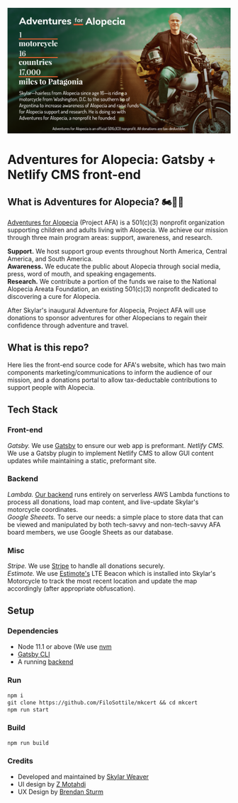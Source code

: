 [![AFA LOGO](./_misc/readme-header.png)](https://projectafa.org)

<!-- [![GitHub license](https://img.shields.io/badge/license-MIT-blue.svg)](https://github.com/skylarweaver/front-end-afa/blob/release/production/LICENSE) -->

# Adventures for Alopecia: Gatsby + Netlify CMS front-end

## What is Adventures for Alopecia? :motorcycle::dash::dash:

[Adventures for Alopecia](https://projectafa.org) (Project AFA) is a 501(c)(3) nonprofit organization supporting children and adults living with Alopecia. We achieve our mission through three main program areas: support, awareness, and research.

**Support.** We host support group events throughout North America, Central America, and South America.  
**Awareness.** We educate the public about Alopecia through social media, press, word of mouth, and speaking engagements.  
**Research.** We contribute a portion of the funds we raise to the National Alopecia Areata Foundation, an existing 501(c)(3) nonprofit dedicated to discovering a cure for Alopecia.


After Skylar's inaugural Adventure for Alopecia, Project AFA will use donations to sponsor adventures for other Alopecians to regain their confidence through adventure and travel.

## What is this repo?

Here lies the front-end source code for AFA's website, which has two main components marketing/communications to inform the audience of our mission, and a donations portal to allow tax-deductable contributions to support people with Alopecia.

## Tech Stack

### Front-end

*Gatsby.* We use [Gatsby](https://www.gatsbyjs.org/) to ensure our web app is preformant. 
*Netlify CMS.* We use a Gatsby plugin to implement Netlify CMS to allow GUI content updates while maintaining a static, preformant site.

### Backend

*Lambda.* [Our backend](https://github.com/skylarweaver/serverless-afa) runs entirely on serverless AWS Lambda functions to process all donations, load map content, and live-update Skylar's motorcycle coordinates.  
*Google Sheeets.* To serve our needs: a simple place to store data that can be viewed and manipulated by both tech-savvy and non-tech-savvy AFA board members, we use Google Sheets as our database.  

### Misc
*Stripe.* We use [Stripe](https://stripe.com) to handle all donations securely.  
*Estimote.* We use [Estimote's](https://estimote.com/) LTE Beacon which is installed into Skylar's Motorcycle to track the most recent location and update the map accordingly (after appropriate obfuscation).  

## Setup

### Dependencies

- Node 11.1 or above (We use [nvm](https://github.com/nvm-sh/nvm)
- [Gatsby CLI](https://www.gatsbyjs.org/docs/)
- A running [backend](https://github.com/skylarweaver/serverless-afa)

### Run

```
npm i
git clone https://github.com/FiloSottile/mkcert && cd mkcert
npm run start
```

### Build

```
npm run build
```

### Credits
- Developed and maintained by [Skylar Weaver](https://github.com/skylarweaver)
- UI design by [Z Motahdi](https://www.linkedin.com/in/zmohtadi/)
- UX Design by [Brendan Sturm](https://www.linkedin.com/in/bstrahm/)